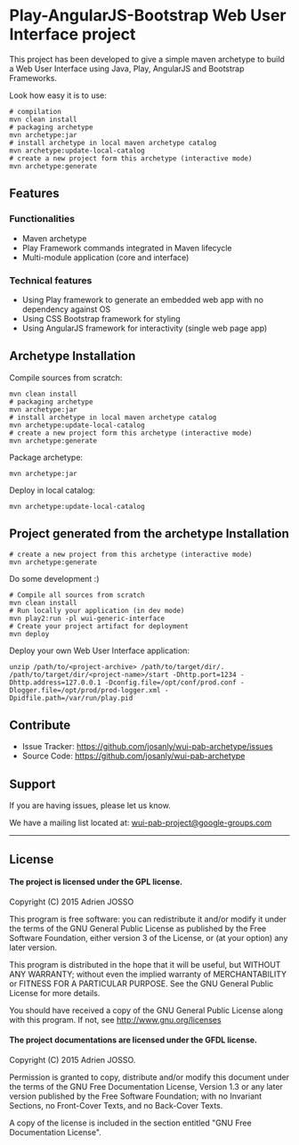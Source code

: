 # Play-AngularJS-Bootstrap Web User Interface project

This project has been developed to give a simple maven archetype to build a Web User Interface using Java, Play, AngularJS and Bootstrap Frameworks.

Look how easy it is to use:

	# compilation 
	mvn clean install
    # packaging archetype
    mvn archetype:jar 
    # install archetype in local maven archetype catalog
    mvn archetype:update-local-catalog 
    # create a new project form this archetype (interactive mode)
    mvn archetype:generate 

## Features

### Functionalities

- Maven archetype
- Play Framework commands integrated in Maven lifecycle
- Multi-module application (core and interface)


### Technical features

- Using Play framework to generate an embedded web app with no dependency against OS
- Using CSS Bootstrap framework for styling
- Using AngularJS framework for interactivity (single web page app)

## Archetype Installation

Compile sources from scratch:

    mvn clean install 
    # packaging archetype
    mvn archetype:jar 
    # install archetype in local maven archetype catalog
    mvn archetype:update-local-catalog 
    # create a new project form this archetype (interactive mode)
    mvn archetype:generate 

Package archetype:

    mvn archetype:jar

Deploy in local catalog:

    mvn archetype:update-local-catalog 

## Project generated from the archetype Installation

    # create a new project from this archetype (interactive mode)
    mvn archetype:generate 

Do some development :)

    # Compile all sources from scratch
    mvn clean install
    # Run locally your application (in dev mode)
    mvn play2:run -pl wui-generic-interface
    # Create your project artifact for deployment
    mvn deploy

Deploy your own Web User Interface application:

    unzip /path/to/<project-archive> /path/to/target/dir/.
    /path/to/target/dir/<project-name>/start -Dhttp.port=1234 -Dhttp.address=127.0.0.1 -Dconfig.file=/opt/conf/prod.conf -Dlogger.file=/opt/prod/prod-logger.xml -Dpidfile.path=/var/run/play.pid

## Contribute

- Issue Tracker: https://github.com/josanly/wui-pab-archetype/issues
- Source Code: https://github.com/josanly/wui-pab-archetype

## Support

If you are having issues, please let us know.

We have a mailing list located at: wui-pab-project@google-groups.com

-------------------

## License

#### The project is licensed under the GPL license.

Copyright (C) 2015 Adrien JOSSO

This program is free software: you can redistribute it and/or modify
it under the terms of the GNU General Public License as published by
the Free Software Foundation, either version 3 of the License, or
(at your option) any later version.

This program is distributed in the hope that it will be useful,
but WITHOUT ANY WARRANTY; without even the implied warranty of
MERCHANTABILITY or FITNESS FOR A PARTICULAR PURPOSE.  See the
GNU General Public License for more details.

You should have received a copy of the GNU General Public License
along with this program.  If not, see http://www.gnu.org/licenses

#### The project documentations are licensed under the GFDL license.

Copyright (C)  2015  Adrien JOSSO.

Permission is granted to copy, distribute and/or modify this document
under the terms of the GNU Free Documentation License, Version 1.3
or any later version published by the Free Software Foundation;
with no Invariant Sections, no Front-Cover Texts, and no Back-Cover Texts.

A copy of the license is included in the section entitled "GNU
Free Documentation License".
